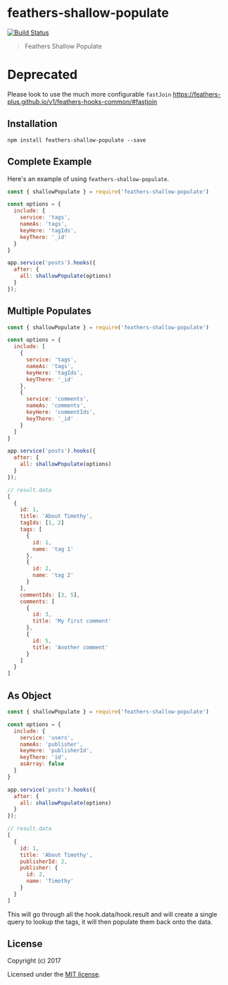 # feathers-shallow-populate

[![Build Status](https://travis-ci.org/Mattchewone/feathers-shallow-populate.png?branch=master)](https://travis-ci.org/Mattchewone/feathers-shallow-populate)
<!-- [![Dependency Status](https://img.shields.io/david/feathers-plus/feathers-mocha-utils.svg?style=flat-square)](https://david-dm.org/feathers-plus/feathers-mocha-utils)
[![Download Status](https://img.shields.io/npm/dm/feathers-mocha-utils.svg?style=flat-square)](https://www.npmjs.com/package/feathers-mocha-utils) -->

> Feathers Shallow Populate

# Deprecated
Please look to use the much more configurable `fastJoin` https://feathers-plus.github.io/v1/feathers-hooks-common/#fastjoin

## Installation

```
npm install feathers-shallow-populate --save
```

## Complete Example

Here's an example of using `feathers-shallow-populate`.

```js
const { shallowPopulate } = require('feathers-shallow-populate')

const options = {
  include: {
    service: 'tags',
    nameAs: 'tags',
    keyHere: 'tagIds',
    keyThere: '_id'
  }
}

app.service('posts').hooks({
  after: {
    all: shallowPopulate(options)
  }
});
```

## Multiple Populates
```js
const { shallowPopulate } = require('feathers-shallow-populate')

const options = {
  include: [
    {
      service: 'tags',
      nameAs: 'tags',
      keyHere: 'tagIds',
      keyThere: '_id'
    },
    {
      service: 'comments',
      nameAs: 'comments',
      keyHere: 'commentIds',
      keyThere: '_id'
    }
  ]
}

app.service('posts').hooks({
  after: {
    all: shallowPopulate(options)
  }
});

// result.data
[
  {
    id: 1,
    title: 'About Timothy',
    tagIds: [1, 2]
    tags: [
      {
        id: 1,
        name: 'tag 1'
      },
      {
        id: 2,
        name: 'tag 2'
      }
    ],
    commentIds: [3, 5],
    comments: [
      {
        id: 3,
        title: 'My first comment'
      },
      {
        id: 5,
        title: 'Another comment'
      }
    ]
  }
]
```

## As Object
```js
const { shallowPopulate } = require('feathers-shallow-populate')

const options = {
  include: {
    service: 'users',
    nameAs: 'publisher',
    keyHere: 'publisherId',
    keyThere: 'id',
    asArray: false
  }
}

app.service('posts').hooks({
  after: {
    all: shallowPopulate(options)
  }
});

// result.data
[
  {
    id: 1,
    title: 'About Timothy',
    publisherId: 2,
    publisher: {
      id: 2,
      name: 'Timothy'
    }
  }
]
```

This will go through all the hook.data/hook.result and will create a single query to lookup the tags, it will then populate them back onto the data.

## License

Copyright (c) 2017

Licensed under the [MIT license](LICENSE).
